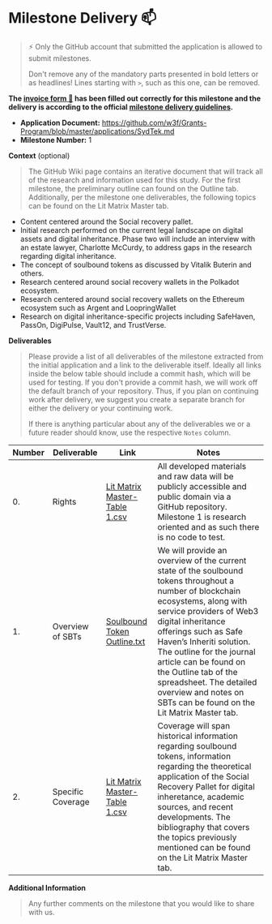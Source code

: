 # Milestone Delivery :mailbox:

> ⚡ Only the GitHub account that submitted the application is allowed to submit milestones. 
> 
> Don't remove any of the mandatory parts presented in bold letters or as headlines! Lines starting with `>`, such as this one, can be removed.

**The [invoice form :pencil:](https://docs.google.com/forms/d/e/1FAIpQLSfmNYaoCgrxyhzgoKQ0ynQvnNRoTmgApz9NrMp-hd8mhIiO0A/viewform) has been filled out correctly for this milestone and the delivery is according to the official [milestone delivery guidelines](https://github.com/w3f/Grants-Program/blob/master/docs/milestone-deliverables-guidelines.md).**  

* **Application Document:** https://github.com/w3f/Grants-Program/blob/master/applications/SydTek.md
* **Milestone Number:** 1

**Context** (optional)
> The GitHub Wiki page contains an iterative document that will track all of the research and information used for this study. For the first milestone, the preliminary outline can found on the Outline tab. Additionally, per the milestone one deliverables, the following topics can be found on the Lit Matrix Master tab.
- Content centered around the Social recovery pallet.
- Initial research performed on the current legal landscape on digital assets and digital inheritance. Phase two will include an interview with an estate
lawyer, Charlotte McCurdy, to address gaps in the research regarding digital inheritance.
- The concept of soulbound tokens as discussed by Vitalik Buterin and others.
- Research centered around social recovery wallets in the Polkadot ecosystem.
- Research centered around social recovery wallets on the Ethereum ecosystem such as Argent and LoopringWallet 
- Research on digital inheritance-specific projects including SafeHaven, PassOn, DigiPulse, Vault12, and TrustVerse.  


**Deliverables**
> Please provide a list of all deliverables of the milestone extracted from the initial application and a link to the deliverable itself. Ideally all links inside the below table should include a commit hash, which will be used for testing. If you don't provide a commit hash, we will work off the default branch of your repository. Thus, if you plan on continuing work after delivery, we suggest you create a separate branch for either the delivery or your continuing work. 
> 
> If there is anything particular about any of the deliverables we or a future reader should know, use the respective `Notes` column.

| Number | Deliverable | Link | Notes |
| ------------- | ------------- | ------------- |------------- |
| 0. | Rights |[Lit Matrix Master-Table 1.csv](https://github.com/jgophd/Grant-Milestone-Delivery/blob/3a56b9855707e1065a520e8c2103070237bceb86/Lit%20Matrix%20Master-Table%201.csv)| All developed materials and raw data will be publicly accessible and public domain via a GitHub repository. Milestone 1 is research oriented and as such there is no code to test.| 
| 1.  | Overview of SBTs |[Soulbound Token Outline.txt](https://github.com/jgophd/Grant-Milestone-Delivery/blob/3a56b9855707e1065a520e8c2103070237bceb86/Soulbound%20Token%20Outline.txt)| We will provide an overview of the current state of the soulbound tokens throughout a number of blockchain ecosystems, along with service providers of Web3 digital inheritance offerings such as Safe Haven’s Inheriti solution. The outline for the journal article can be found on the Outline tab of the spreadsheet. The detailed overview and notes on SBTs can be found on the Lit Matrix Master tab.| 
| 2.  | Specific Coverage |[Lit Matrix Master-Table 1.csv](https://github.com/jgophd/Grant-Milestone-Delivery/blob/3a56b9855707e1065a520e8c2103070237bceb86/Lit%20Matrix%20Master-Table%201.csv)| Coverage will span historical information regarding soulbound tokens, information regarding the theoretical application of the Social Recovery Pallet for digital inheretance, academic sources, and recent developments. The bibliography that covers the topics previously mentioned can be found on the Lit Matrix Master tab.|

**Additional Information**
> Any further comments on the milestone that you would like to share with us.
